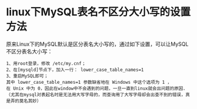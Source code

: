 # linux下MySQL表名不区分大小写的设置方法

<!-- toc -->

原来Linux下的MySQL默认是区分表名大小写的，通过如下设置，可以让MySQL不区分表名大小写：
```
1、用root登录，修改 /etc/my.cnf；
2、在[mysqld]节点下，加入一行： lower_case_table_names=1
3、重启MySQL即可；
其中 lower_case_table_names=1 参数缺省地在 Windows 中这个选项为 1 ，
在 Unix 中为 0，因此在window中不会遇到的问题，一旦一直到linux就会出问题的原因.
（尤其在mysql对表起名时是无法用大写字母的，而查询用了大写字母却会出查不到的错误，真是弄的莫名其妙）
```



